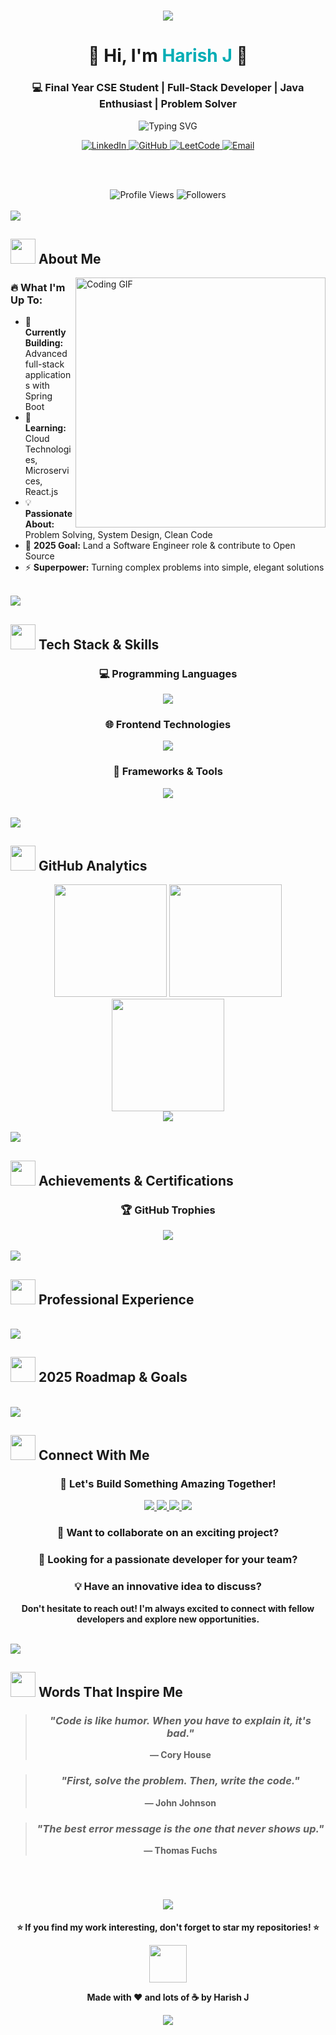 <!-- Enhanced Futuristic GitHub Profile for Harish J -->
<h1 align="center">
  <img src="https://capsule-render.vercel.app/api?type=waving&height=120&color=0:00adb5,100:222831&text=Hey%20Everyone!&fontColor=ffffff&fontSize=40&fontAlign=65&fontAlignY=40&desc=Welcome%20to%20my%20Digital%20Universe&descAlign=65&descAlignY=65&animation=fadeIn" />
</h1>

<h1 align="center">🚀 Hi, I'm <span style="color:#00ADB5;">Harish J</span> 👋</h1>

<h3 align="center">💻 Final Year CSE Student | Full-Stack Developer | Java Enthusiast | Problem Solver</h3>

<p align="center">
  <img src="https://readme-typing-svg.herokuapp.com?font=Poppins&weight=600&size=22&duration=3500&pause=800&color=00ADB5&center=true&vCenter=true&width=700&lines=Welcome+to+my+Digital+Portfolio!;Final+Year+CSE+Student+%7C+Java+Expert;Full-Stack+Developer+%7C+Problem+Solver;Building+Scalable+Solutions;One+Commit+at+a+Time+%F0%9F%9A%80;Always+Learning%2C+Always+Growing!" alt="Typing SVG" />
</p>

<div align="center">
  
  <!-- Attractive Social Badges with Custom Styling -->
  <a href="https://linkedin.com/in/harish-j-b36174280" target="_blank">
    <img src="https://img.shields.io/badge/LinkedIn-Harish%20J-0077B5?style=for-the-badge&logo=linkedin&logoColor=white&labelColor=0077B5&color=0077B5" alt="LinkedIn"/>
  </a>
  <a href="https://github.com/HarishJ001" target="_blank">
    <img src="https://img.shields.io/badge/GitHub-HarishJ001-181717?style=for-the-badge&logo=github&logoColor=white&labelColor=181717&color=181717" alt="GitHub"/>
  </a>
  <a href="https://leetcode.com/vsbharish001" target="_blank">
    <img src="https://img.shields.io/badge/LeetCode-vsbharish001-FFA116?style=for-the-badge&logo=leetcode&logoColor=white&labelColor=FFA116&color=FFA116" alt="LeetCode"/>
  </a>
  <a href="mailto:vsbharish001@gmail.com">
    <img src="https://img.shields.io/badge/Email-vsbharish001%40gmail.com-D14836?style=for-the-badge&logo=gmail&logoColor=white&labelColor=D14836&color=D14836" alt="Email"/>
  </a>
  
  <br><br>
  
  <!-- Visitor Counter with Custom Styling -->
  <img src="https://komarev.com/ghpvc/?username=HarishJ001&color=00ADB5&style=for-the-badge&label=Profile+Views" alt="Profile Views"/>
  <img src="https://img.shields.io/github/followers/HarishJ001?style=for-the-badge&color=00ADB5&labelColor=222831" alt="Followers"/>
  
</div>

<br>

<!-- Animated Divider -->
<img src="https://user-images.githubusercontent.com/73097560/115834477-dbab4500-a447-11eb-908a-139a6edaec5c.gif">

## <img src="https://media.giphy.com/media/WUlplcMpOCEmTGBtBW/giphy.gif" width="40"> **About Me**

<img align="right" alt="Coding GIF" width="400" src="https://media.giphy.com/media/qgQUggAC3Pfv687qPC/giphy.gif">

### 🔥 **What I'm Up To:**
- 🔭 **Currently Building:** Advanced full-stack applications with Spring Boot
- 🌱 **Learning:** Cloud Technologies, Microservices, React.js
- 💡 **Passionate About:** Problem Solving, System Design, Clean Code
- 🎯 **2025 Goal:** Land a Software Engineer role & contribute to Open Source
- ⚡ **Superpower:** Turning complex problems into simple, elegant solutions

<br>

<!-- Animated Divider -->
<img src="https://user-images.githubusercontent.com/73097560/115834477-dbab4500-a447-11eb-908a-139a6edaec5c.gif">

## <img src="https://media.giphy.com/media/j2pOGeGYKe2xCCKwfi/giphy.gif" width="40"> **Tech Stack & Skills**

<div align="center">

### **💻 Programming Languages**
<p>
  <img src="https://skillicons.dev/icons?i=java&theme=dark" />
</p>

### **🌐 Frontend Technologies**
<p>
  <img src="https://skillicons.dev/icons?i=html,css,js&theme=dark" />
</p>

### **🚀 Frameworks & Tools**
<p>
  <img src="https://skillicons.dev/icons?i=spring,mysql,git,github,vscode&theme=dark" />
</p>
 

</div>

</div>

<br>

<!-- Animated Divider -->
<img src="https://user-images.githubusercontent.com/73097560/115834477-dbab4500-a447-11eb-908a-139a6edaec5c.gif">

## <img src="https://media.giphy.com/media/LnQjpWaON8nhr21vNW/giphy.gif" width="40"> **GitHub Analytics**

<div align="center">
  <img height="180em" src="https://github-readme-stats.vercel.app/api?username=HarishJ001&show_icons=true&theme=tokyonight&include_all_commits=true&count_private=true&hide_border=true&bg_color=0D1117&title_color=00ADB5&icon_color=00ADB5&text_color=FFFFFF"/>
  <img height="180em" src="https://github-readme-streak-stats.herokuapp.com/?user=HarishJ001&theme=tokyonight&hide_border=true&background=0D1117&stroke=00ADB5&ring=00ADB5&fire=00ADB5&currStreakLabel=00ADB5"/>
</div>

<div align="center">
  <img height="180em" src="https://github-readme-stats.vercel.app/api/top-langs/?username=HarishJ001&layout=compact&theme=tokyonight&hide_border=true&bg_color=0D1117&title_color=00ADB5&text_color=FFFFFF"/>
</div>

<!-- GitHub Activity Graph -->
<div align="center">
  <img src="https://github-readme-activity-graph.vercel.app/graph?username=HarishJ001&theme=tokyo-night&area=true&hide_border=true&bg_color=0D1117&color=00ADB5&line=00ADB5&point=FFFFFF"/>
</div>

<br>

<!-- Animated Divider -->
<img src="https://user-images.githubusercontent.com/73097560/115834477-dbab4500-a447-11eb-908a-139a6edaec5c.gif">

## <img src="https://media.giphy.com/media/QssGEmpkyEOhBCb7e1/giphy.gif" width="40"> **Achievements & Certifications**

<div align="center">

### 🏆 **GitHub Trophies**
<img src="https://github-profile-trophy.vercel.app/?username=HarishJ001&theme=tokyonight&no-frame=true&no-bg=true&margin-w=4&row=2&column=4"/>


</div>

<br>

<!-- Animated Divider -->
<img src="https://user-images.githubusercontent.com/73097560/115834477-dbab4500-a447-11eb-908a-139a6edaec5c.gif">

## <img src="https://media.giphy.com/media/WFZvB7VIXBgiz3oDXE/giphy.gif" width="40"> **Professional Experience**



<br>

<!-- Animated Divider -->
<img src="https://user-images.githubusercontent.com/73097560/115834477-dbab4500-a447-11eb-908a-139a6edaec5c.gif">

## <img src="https://media.giphy.com/media/iY8CRBdQXODJSCERIr/giphy.gif" width="40"> **2025 Roadmap & Goals**



<br>

<!-- Animated Divider -->
<img src="https://user-images.githubusercontent.com/73097560/115834477-dbab4500-a447-11eb-908a-139a6edaec5c.gif">

## <img src="https://media.giphy.com/media/jqNPzdTTxQfOgOqpO4/giphy.gif" width="40"> **Connect With Me**

<div align="center">

### **🤝 Let's Build Something Amazing Together!**

<p>
  <a href="https://linkedin.com/in/harish-j-b36174280" target="_blank">
    <img src="https://img.shields.io/badge/LinkedIn-Connect-0077B5?style=for-the-badge&logo=linkedin&logoColor=white&labelColor=0077B5"/>
  </a>
  <a href="https://github.com/HarishJ001" target="_blank">
    <img src="https://img.shields.io/badge/GitHub-Follow-181717?style=for-the-badge&logo=github&logoColor=white&labelColor=181717"/>
  </a>
  <a href="mailto:vsbharish001@gmail.com">
    <img src="https://img.shields.io/badge/Email-Let's%20Talk-D14836?style=for-the-badge&logo=gmail&logoColor=white&labelColor=D14836"/>
  </a>
  <a href="https://leetcode.com/vsbharish001" target="_blank">
    <img src="https://img.shields.io/badge/LeetCode-Problem%20Solving-FFA116?style=for-the-badge&logo=leetcode&logoColor=white&labelColor=FFA116"/>
  </a>
</p>

### **💌 Want to collaborate on an exciting project?**
### **🚀 Looking for a passionate developer for your team?**
### **💡 Have an innovative idea to discuss?**

**Don't hesitate to reach out! I'm always excited to connect with fellow developers and explore new opportunities.**

</div>

<br>

<!-- Animated Divider -->
<img src="https://user-images.githubusercontent.com/73097560/115834477-dbab4500-a447-11eb-908a-139a6edaec5c.gif">

## <img src="https://media.giphy.com/media/ObNTw8Uzwy6KQ/giphy.gif" width="40"> **Words That Inspire Me**

<div align="center">

> ### *"Code is like humor. When you have to explain it, it's bad."*
> **— Cory House**

> ### *"First, solve the problem. Then, write the code."*
> **— John Johnson**

> ### *"The best error message is the one that never shows up."*
> **— Thomas Fuchs**

</div>

<br>

<!-- Footer with Wave Animation -->
<h1 align="center">
  <img src="https://capsule-render.vercel.app/api?type=waving&height=120&color=0:00adb5,100:222831&section=footer&text=Thanks%20for%20Visiting!&fontColor=ffffff&fontSize=24&fontAlign=65&fontAlignY=40&desc=Let's%20build%20the%20future%20together%20%F0%9F%9A%80&descAlign=65&descAlignY=60&animation=fadeIn" />
</h1>

<div align="center">
  
  **⭐ If you find my work interesting, don't forget to star my repositories! ⭐**
  
  <img src="https://media.giphy.com/media/LnQjpWaON8nhr21vNW/giphy.gif" width="60">
  
  **Made with ❤️ and lots of ☕ by Harish J**
  
  <img src="https://komarev.com/ghpvc/?username=HarishJ001&color=00ADB5&style=for-the-badge&label=Profile+Love"/>
  
</div>
